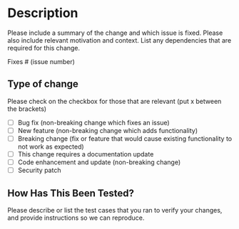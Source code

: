 # Description

Please include a summary of the change and which issue is fixed. Please also include relevant motivation and context. List any dependencies that are required for this change.

Fixes # (issue number)

## Type of change

Please check on the checkbox for those that are relevant (put x between the brackets)

- [ ] Bug fix (non-breaking change which fixes an issue)
- [ ] New feature (non-breaking change which adds functionality)
- [ ] Breaking change (fix or feature that would cause existing functionality to not work as expected)
- [ ] This change requires a documentation update
- [ ] Code enhancement and update (non-breaking change)
- [ ] Security patch

## How Has This Been Tested?

Please describe or list the test cases that you ran to verify your changes, and provide instructions so we can reproduce. 
